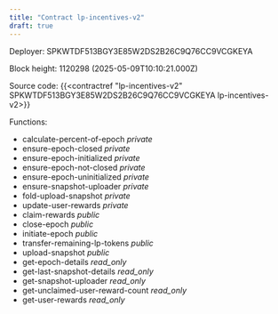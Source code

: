 ```yaml
---
title: "Contract lp-incentives-v2"
draft: true
---
```

Deployer: SPKWTDF513BGY3E85W2DS2B26C9Q76CC9VCGKEYA


 



Block height: 1120298 (2025-05-09T10:10:21.000Z)

Source code: {{<contractref "lp-incentives-v2" SPKWTDF513BGY3E85W2DS2B26C9Q76CC9VCGKEYA lp-incentives-v2>}}

Functions:

* calculate-percent-of-epoch _private_
* ensure-epoch-closed _private_
* ensure-epoch-initialized _private_
* ensure-epoch-not-closed _private_
* ensure-epoch-uninitialized _private_
* ensure-snapshot-uploader _private_
* fold-upload-snapshot _private_
* update-user-rewards _private_
* claim-rewards _public_
* close-epoch _public_
* initiate-epoch _public_
* transfer-remaining-lp-tokens _public_
* upload-snapshot _public_
* get-epoch-details _read_only_
* get-last-snapshot-details _read_only_
* get-snapshot-uploader _read_only_
* get-unclaimed-user-reward-count _read_only_
* get-user-rewards _read_only_
